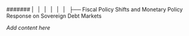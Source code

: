 ####### |   |   |   |   |   |   ├── Fiscal Policy Shifts and Monetary Policy Response on Sovereign Debt Markets

*Add content here*